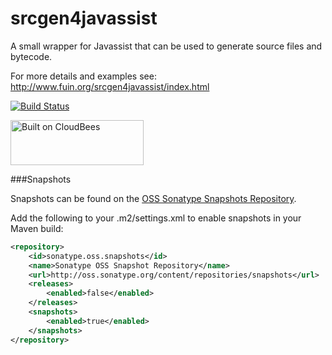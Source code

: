 # srcgen4javassist
A small wrapper for Javassist that can be used to generate source files and bytecode.

For more details and examples see:
http://www.fuin.org/srcgen4javassist/index.html

[![Build Status](https://fuin-org.ci.cloudbees.com/job/srcgen4javassist/badge/icon)](https://fuin-org.ci.cloudbees.com/job/srcgen4javassist/)

<a href="https://fuin-org.ci.cloudbees.com/job/srcgen4javassist"><img src="http://www.fuin.org/images/Button-Built-on-CB-1.png" width="213" height="72" border="0" alt="Built on CloudBees"/></a>

###Snapshots

Snapshots can be found on the [OSS Sonatype Snapshots Repository](http://oss.sonatype.org/content/repositories/snapshots/org/fuin "Snapshot Repository"). 

Add the following to your .m2/settings.xml to enable snapshots in your Maven build:

```xml
<repository>
    <id>sonatype.oss.snapshots</id>
    <name>Sonatype OSS Snapshot Repository</name>
    <url>http://oss.sonatype.org/content/repositories/snapshots</url>
    <releases>
        <enabled>false</enabled>
    </releases>
    <snapshots>
        <enabled>true</enabled>
    </snapshots>
</repository>
```
 